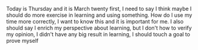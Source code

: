 Today is Thursday and it is March twenty first, I need to say I think maybe I should do more exercise in learning and using something. How do I use my time more correctly, I want to know this and it is important for me.
I also should say I enrich my perspective about learning, but I don't how to verify my opinion, I didn't have any big result in learning, I should touch a goal to prove myself
